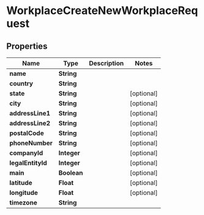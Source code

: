 

# WorkplaceCreateNewWorkplaceRequest


## Properties

| Name | Type | Description | Notes |
|------------ | ------------- | ------------- | -------------|
|**name** | **String** |  |  |
|**country** | **String** |  |  |
|**state** | **String** |  |  [optional] |
|**city** | **String** |  |  [optional] |
|**addressLine1** | **String** |  |  [optional] |
|**addressLine2** | **String** |  |  [optional] |
|**postalCode** | **String** |  |  [optional] |
|**phoneNumber** | **String** |  |  [optional] |
|**companyId** | **Integer** |  |  [optional] |
|**legalEntityId** | **Integer** |  |  [optional] |
|**main** | **Boolean** |  |  [optional] |
|**latitude** | **Float** |  |  [optional] |
|**longitude** | **Float** |  |  [optional] |
|**timezone** | **String** |  |  |



